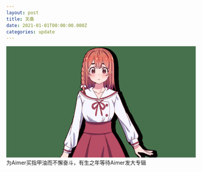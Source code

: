 ```yaml
---
layout: post
title: 天桑
date: 2021-01-01T00:00:00.000Z
categories: update
---
```


<img src="/images/fulls/01.jpg" class="fit image"> 为Aimer买指甲油而不懈奋斗，有生之年等待Aimer发大专辑

